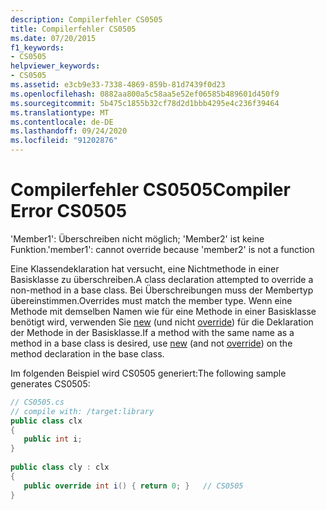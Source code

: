 ```yaml
---
description: Compilerfehler CS0505
title: Compilerfehler CS0505
ms.date: 07/20/2015
f1_keywords:
- CS0505
helpviewer_keywords:
- CS0505
ms.assetid: e3cb9e33-7338-4869-859b-81d7439f0d23
ms.openlocfilehash: 0882aa800a5c58aa5e52ef06585b489601d450f9
ms.sourcegitcommit: 5b475c1855b32cf78d2d1bbb4295e4c236f39464
ms.translationtype: MT
ms.contentlocale: de-DE
ms.lasthandoff: 09/24/2020
ms.locfileid: "91202876"
---
```

# <a name="compiler-error-cs0505"></a><span data-ttu-id="4a08c-103">Compilerfehler CS0505</span><span class="sxs-lookup"><span data-stu-id="4a08c-103">Compiler Error CS0505</span></span>

<span data-ttu-id="4a08c-104">'Member1': Überschreiben nicht möglich; 'Member2' ist keine Funktion.</span><span class="sxs-lookup"><span data-stu-id="4a08c-104">'member1': cannot override because 'member2' is not a function</span></span>  
  
 <span data-ttu-id="4a08c-105">Eine Klassendeklaration hat versucht, eine Nichtmethode in einer Basisklasse zu überschreiben.</span><span class="sxs-lookup"><span data-stu-id="4a08c-105">A class declaration attempted to override a non-method in a base class.</span></span> <span data-ttu-id="4a08c-106">Bei Überschreibungen muss der Membertyp übereinstimmen.</span><span class="sxs-lookup"><span data-stu-id="4a08c-106">Overrides must match the member type.</span></span> <span data-ttu-id="4a08c-107">Wenn eine Methode mit demselben Namen wie für eine Methode in einer Basisklasse benötigt wird, verwenden Sie [new](../language-reference/keywords/new-modifier.md) (und nicht [override](../language-reference/keywords/override.md)) für die Deklaration der Methode in der Basisklasse.</span><span class="sxs-lookup"><span data-stu-id="4a08c-107">If a method with the same name as a method in a base class is desired, use [new](../language-reference/keywords/new-modifier.md) (and not [override](../language-reference/keywords/override.md)) on the method declaration in the base class.</span></span>  
  
 <span data-ttu-id="4a08c-108">Im folgenden Beispiel wird CS0505 generiert:</span><span class="sxs-lookup"><span data-stu-id="4a08c-108">The following sample generates CS0505:</span></span>  
  
```csharp  
// CS0505.cs  
// compile with: /target:library  
public class clx  
{  
   public int i;  
}  
  
public class cly : clx  
{  
   public override int i() { return 0; }   // CS0505  
}  
```
